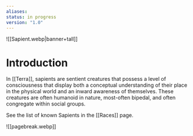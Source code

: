```yaml
---
aliases: 
status: in progress
version: "1.0"
---
```


![[Sapient.webp|banner+tall]]
# Introduction

In [[Terra]], sapients are sentient creatures that possess a level of consciousness that display both a conceptual understanding of their place in the physical world and an inward awareness of themselves. These creatures are often humanoid in nature, most-often bipedal, and often congregate within social groups.

See the list of known Sapients in the [[Races]] page.

![[pagebreak.webp]]